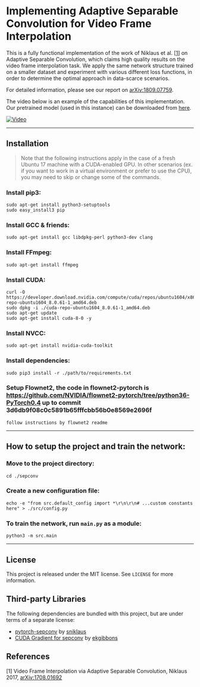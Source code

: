 # Implementing Adaptive Separable Convolution for Video Frame Interpolation

This is a fully functional implementation of the work of Niklaus et al. \[[1](#references)\] on Adaptive Separable Convolution, which claims high quality results on the video frame interpolation task. We apply the same network structure trained on a smaller dataset and experiment with various different loss functions, in order to determine the optimal approach in data-scarce scenarios.

For detailed information, please see our report on [arXiv:1809.07759](https://arxiv.org/abs/1809.07759).

The video below is an example of the capabilities of this implementation. Our pretrained model (used in this instance) can be downloaded from [here](https://people.kth.se/~carlora/sepconv/pretrained.pth).

<a href="https://vimeo.com/272619630" target="_blank">
<img src="https://people.kth.se/~carlora/sepconv/vimeo.jpg" alt="Video">
</a>

---

## Installation
> Note that the following instructions apply in the case of a fresh Ubuntu 17 machine with a CUDA-enabled GPU. In other scenarios (ex. if you want to work in a virtual environment or prefer to use the CPU), you may need to skip or change some of the commands.

### Install pip3:
```
sudo apt-get install python3-setuptools
sudo easy_install3 pip
```

### Install GCC & friends:
```
sudo apt-get install gcc libdpkg-perl python3-dev clang
```

### Install FFmpeg:
```
sudo apt-get install ffmpeg
```

### Install CUDA:
```
curl -O https://developer.download.nvidia.com/compute/cuda/repos/ubuntu1604/x86_64/cuda-repo-ubuntu1604_8.0.61-1_amd64.deb
sudo dpkg -i ./cuda-repo-ubuntu1604_8.0.61-1_amd64.deb
sudo apt-get update
sudo apt-get install cuda-8-0 -y
```

### Install NVCC:
```
sudo apt-get install nvidia-cuda-toolkit
```

### Install dependencies:
```
sudo pip3 install -r ./path/to/requirements.txt
```

### Setup Flownet2, the code in flownet2-pytorch is https://github.com/NVIDIA/flownet2-pytorch/tree/python36-PyTorch0.4 up to commit 3d6db9f08c0c5891b65fffcbb56b0e8569e2696f

```
follow instructions by flownet2 readme
```

-------
## How to setup the project and train the network:

### Move to the project directory:
```
cd ./sepconv
```

### Create a new configuration file:
```
echo -e "from src.default_config import *\r\n\r\n# ...custom constants here" > ./src/config.py
```

### To train the network, run `main.py` as a module:
```
python3 -m src.main
```

-------
## License

This project is released under the MIT license. See `LICENSE` for more information.

## Third-party Libraries

The following dependencies are bundled with this project, but are under terms of a separate license:
* [pytorch-sepconv](https://github.com/sniklaus/pytorch-sepconv) by [sniklaus](https://github.com/sniklaus)
* [CUDA Gradient for sepconv](https://github.com/ekgibbons/pytorch-sepconv) by [ekgibbons](https://github.com/ekgibbons)

## References

\[1\] Video Frame Interpolation via Adaptive Separable Convolution, Niklaus 2017, [arXiv:1708.01692](https://arxiv.org/abs/1708.01692)
